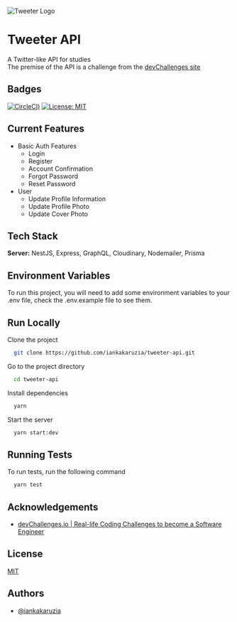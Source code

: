 ![Tweeter Logo](https://user-images.githubusercontent.com/19388057/121534114-4bb16280-c9d7-11eb-8448-5df4cf4a71b0.png)

# Tweeter API

A Twitter-like API for studies <br>
The premise of the API is a challenge from the [devChallenges site](https://devchallenges.io/challenges/rleoQc34THclWx1cFFKH)

## Badges

[![CircleCI](https://circleci.com/gh/iankakaruzia/tweeter-api/tree/main.svg?style=svg))](https://circleci.com/gh/iankakaruzia/tweeter-api/tree/main)
[![License: MIT](https://img.shields.io/badge/License-MIT-yellow.svg)](https://opensource.org/licenses/MIT)

## Current Features

- Basic Auth Features
  - Login
  - Register
  - Account Confirmation
  - Forgot Password
  - Reset Password
- User
  - Update Profile Information
  - Update Profile Photo
  - Update Cover Photo

## Tech Stack

**Server:** NestJS, Express, GraphQL, Cloudinary, Nodemailer, Prisma

## Environment Variables

To run this project, you will need to add some environment variables to your .env file, check the .env.example file to see them.

## Run Locally

Clone the project

```bash
  git clone https://github.com/iankakaruzia/tweeter-api.git
```

Go to the project directory

```bash
  cd tweeter-api
```

Install dependencies

```bash
  yarn
```

Start the server

```bash
  yarn start:dev
```

## Running Tests

To run tests, run the following command

```bash
  yarn test
```

## Acknowledgements

 - [devChallenges.io | Real-life Coding Challenges to become a Software Engineer](https://devchallenges.io/)

## License

[MIT](https://github.com/iankakaruzia/tweeter-api/blob/main/LICENSE)


## Authors

- [@iankakaruzia](https://www.github.com/iankakaruzia)

